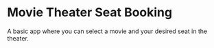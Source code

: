 # Movie Theater Seat Booking

A basic app where you can select a movie and your desired seat in the theater.
